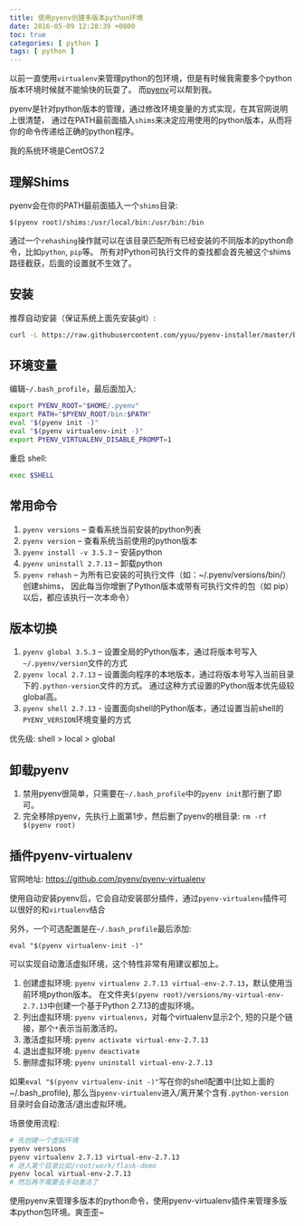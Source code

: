 ```yaml
---
title: 使用pyenv创建多版本python环境
date: 2016-05-09 12:28:39 +0800
toc: true
categories: [ python ]
tags: [ python ]
---
```


以前一直使用`virtualenv`来管理python的包环境，但是有时候我需要多个python版本环境时候就不能愉快的玩耍了。
而[pyenv](https://github.com/pyenv/pyenv)可以帮到我。

pyenv是针对python版本的管理，通过修改环境变量的方式实现，在其官网说明上很清楚，
通过在PATH最前面插入`shims`来决定应用使用的python版本，从而将你的命令传递给正确的python程序。

我的系统环境是CentOS7.2
<!-- more -->

## 理解Shims

pyenv会在你的PATH最前面插入一个`shims`目录:

```
$(pyenv root)/shims:/usr/local/bin:/usr/bin:/bin
```

通过一个`rehashing`操作就可以在该目录匹配所有已经安装的不同版本的python命令，比如`python`, `pip`等。
所有对Python可执行文件的查找都会首先被这个shims路径截获，后面的设置就不生效了。

## 安装

推荐自动安装（保证系统上面先安装git）:

```bash
curl -L https://raw.githubusercontent.com/yyuu/pyenv-installer/master/bin/pyenv-installer | bash
```

## 环境变量

编辑`~/.bash_profile`，最后面加入:

```bash
export PYENV_ROOT="$HOME/.pyenv"
export PATH="$PYENV_ROOT/bin:$PATH"
eval "$(pyenv init -)"
eval "$(pyenv virtualenv-init -)"
export PYENV_VIRTUALENV_DISABLE_PROMPT=1
```

重启 shell:

```bash
exec $SHELL
```

## 常用命令

1. `pyenv versions` – 查看系统当前安装的python列表
2. `pyenv version`  – 查看系统当前使用的python版本
3. `pyenv install -v 3.5.3` – 安装python
4. `pyenv uninstall 2.7.13` – 卸载python
5. `pyenv rehash` – 为所有已安装的可执行文件（如：~/.pyenv/versions/bin/）创建shims，
   因此每当你增删了Python版本或带有可执行文件的包（如 pip）以后，都应该执行一次本命令）

## 版本切换

1. `pyenv global 3.5.3` – 设置全局的Python版本，通过将版本号写入`~/.pyenv/version`文件的方式
2. `pyenv local 2.7.13` – 设置面向程序的本地版本，通过将版本号写入当前目录下的`.python-version`文件的方式。
   通过这种方式设置的Python版本优先级较global高。
3. `pyenv shell 2.7.13` - 设置面向shell的Python版本，通过设置当前shell的`PYENV_VERSION`环境变量的方式

优先级: shell > local > global

## 卸载pyenv

1. 禁用pyenv很简单，只需要在`~/.bash_profile`中的`pyenv init`那行删了即可。
2. 完全移除pyenv，先执行上面第1步，然后删了pyenv的根目录: `rm -rf $(pyenv root)`

## 插件pyenv-virtualenv

官网地址: https://github.com/pyenv/pyenv-virtualenv

使用自动安装pyenv后，它会自动安装部分插件，通过`pyenv-virtualenv`插件可以很好的和`virtualenv`结合

另外，一个可选配置是在`~/.bash_profile`最后添加:

```
eval "$(pyenv virtualenv-init -)"
```

可以实现自动激活虚拟环境，这个特性非常有用建议都加上。

1. 创建虚拟环境: `pyenv virtualenv 2.7.13 virtual-env-2.7.13`，默认使用当前环境python版本。
   在文件夹`$(pyenv root)/versions/my-virtual-env-2.7.13`中创建一个基于Python 2.7.13的虚拟环境。
2. 列出虚拟环境: `pyenv virtualenvs`，对每个virtualenv显示2个, 短的只是个链接，那个`*`表示当前激活的。
3. 激活虚拟环境: `pyenv activate virtual-env-2.7.13`
4. 退出虚拟环境: `pyenv deactivate`
5. 删除虚拟环境: `pyenv uninstall virtual-env-2.7.13`

如果`eval "$(pyenv virtualenv-init -)"`写在你的shell配置中(比如上面的~/.bash_profile),
那么当`pyenv-virtualenv`进入/离开某个含有`.python-version`目录时会自动激活/退出虚拟环境。

场景使用流程:

```bash
# 先创建一个虚拟环境
pyenv versions
pyenv virtualenv 2.7.13 virtual-env-2.7.13
# 进入某个目录比如/root/work/flask-demo
pyenv local virtual-env-2.7.13
# 然后再不需要去手动激活了
```

使用pyenv来管理多版本的python命令，使用pyenv-virtualenv插件来管理多版本python包环境。爽歪歪~

